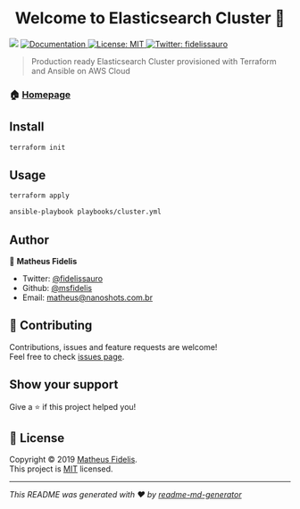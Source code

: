 <h1 align="center">Welcome to Elasticsearch Cluster 👋</h1>
<p>
  <img src="https://img.shields.io/badge/version-v0.1.0-blue.svg?cacheSeconds=2592000" />
  <a href="https://raj.ninja/elk-cluster/docs">
    <img alt="Documentation" src="https://img.shields.io/badge/documentation-yes-brightgreen.svg" target="_blank" />
  </a>
  <a href="https://github.com/msfidelis/elk-cluster/LICENSE">
    <img alt="License: MIT" src="https://img.shields.io/badge/License-MIT-yellow.svg" target="_blank" />
  </a>
  <a href="https://twitter.com/fidelissauro">
    <img alt="Twitter: fidelissauro" src="https://img.shields.io/twitter/follow/fidelissauro.svg?style=social" target="_blank" />
  </a>
</p>

> Production ready Elasticsearch Cluster provisioned with Terraform and Ansible on AWS Cloud

### 🏠 [Homepage](https://raj.ninja/elk-cluster)

## Install

```sh
terraform init
```

## Usage

```sh
terraform apply

ansible-playbook playbooks/cluster.yml
```

## Author

👤 **Matheus Fidelis**

* Twitter: [@fidelissauro](https://twitter.com/fidelissauro)
* Github: [@msfidelis](https://github.com/msfidelis)
* Email: <matheus@nanoshots.com.br>

## 🤝 Contributing

Contributions, issues and feature requests are welcome!<br />Feel free to check [issues page](https://github.com/msfidelis/elk-cluster/issues).

## Show your support

Give a ⭐️ if this project helped you!

## 📝 License

Copyright © 2019 [Matheus Fidelis](https://github.com/msfidelis).<br />
This project is [MIT](https://github.com/msfidelis/elk-cluster/LICENSE) licensed.

***
_This README was generated with ❤️ by [readme-md-generator](https://github.com/kefranabg/readme-md-generator)_